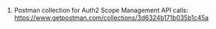 1) Postman collection for Auth2 Scope Management API calls: https://www.getpostman.com/collections/3d6324b171b035b1c45a
